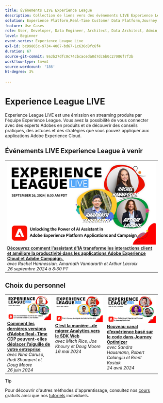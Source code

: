 ```yaml
---
title: Événements LIVE Experience League
description: Collection de liens vers des événements LIVE Experience League précédents
solution: Experience Platform,Real-Time Customer Data Platform,Journey Optimizer,Experience Manager,Target,Audience Manager,Analytics
feature: Use Cases
role: User, Developer, Data Engineer, Architect, Data Architect, Admin, Leader
level: Beginner
event-series: Experience League Live
exl-id: bc99865c-9734-4067-bd67-1c636d8fc6f4
duration: 67
source-git-commit: 9a3b27dfc0c74cbcaceda0d7dc6b0c27086f7f3b
workflow-type: tm+mt
source-wordcount: '186'
ht-degree: 3%

---
```


# Experience League LIVE

Experience League LIVE est une émission en streaming produite par l&#39;équipe Experience League.  Vous avez la possibilité de vous connecter avec des experts Adobes en produits et de découvrir des conseils pratiques, des astuces et des stratégies que vous pouvez appliquer aux applications Adobe Experience Cloud.

<div id="upcoming-events">

## Événements LIVE Experience League à venir

<table>
<tr>

<td style="vertical-align: top;"><a href="episodes/exl-live-episode-09-26-24.md">
      <img alt="Experience League LIVE 28 août" src="episodes/assets/WebBanner-09-26-2024.png">
    </a>
    <div>
      <a href="episodes/exl-live-episode-09-18-24.md">
        <strong> Découvrez comment l’assistant d’IA transforme les interactions client et améliore la productivité dans les applications Adobe Experience Cloud et Adobe Campaign. </strong>
      </a>
      <br/><em> avec Rachel Hannessian, Amarnath Vannararth et Arthur Lacroix </em>
      <br/><em>26 septembre 2024 à 8:30 PT</em>
    </div>
  </td>
</tr>
</table>

</div>

<div id="recs-overview-body-1"></div>
<div id="recs-overview-body-2"></div>
<div id="recs-overview-body-3"></div>
<div id="recs-overview-body-4"></div>
<div id="recs-overview-body-5"></div>
<div id="recs-overview-body-6"></div>

<div id="past-events">


</div>

## Choix du personnel

<table style="max-width: 1214px;">

<tr>
  <td style="vertical-align: top;"><a href="episodes/exl-live-episode-06-26-24.md">
      <img alt="Experience League LIVE Apr 21" src="episodes/assets/WebBanner-June26-2024.jpg">
    </a>
    <div>
      <a href="episodes/exl-live-episode-06-26-24.md">
        <strong>Comment les dernières versions d’Adobe Real-Time CDP peuvent-elles déplacer l’aiguille de votre entreprise</strong>
      </a>
      <br/><em> avec Nina Caruso, Rudi Shumpert et Doug Moore</em>
      <br/><em>26 juin 2024</em>
    </div>
  </td>

<td style="vertical-align: top;">
    <a href="episodes/exl-live-episode-05-16-24.md">
      <img alt="Experience League LIVE ep8" src="episodes/assets/WebBanner-May16-2024.jpg">
    </a>
    <div>
      <a href="episodes/exl-live-episode-05-16-24.md"><strong>C’est la manière...de migrer Analytics vers le SDK Web</strong></a>
      <br/><em> avec Mitch Rice, Joe Khoury et Doug Moore </em>
      <br/><em>16 mai 2024</em>
    </div>
  </td>

<td style="vertical-align: top;">
    <a href="episodes/exl-live-episode-05-26-22.md">
      <img alt="Experience League LIVE 26 mai" src="episodes/assets/WebBanner-Apr24-2024.jpg">
    </a>
    <div>
      <a href="episodes/exl-live-episode-04-24-24.md">
        <strong>Nouveau canal d’expérience basé sur le code dans Journey Optimizer</strong>
      </a>
      <br/><em> avec Sandra Hausmann, Robert Calangiu et Brent Kostak</em>
      <br/><em>24 avril 2024</em>
    </div>
  </td>
  </tr>

</table>


>[!TIP]
>
>Pour découvrir d&#39;autres méthodes d&#39;apprentissage, consultez nos [cours](https://experienceleague.adobe.com/?lang=fr/#dashboard/learning) gratuits ainsi que nos [tutoriels](https://experienceleague.adobe.com/docs/home-tutorials.html?lang=fr) individuels.

